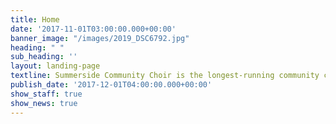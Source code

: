 ```yaml
---
title: Home
date: '2017-11-01T03:00:00.000+00:00'
banner_image: "/images/2019_DSC6792.jpg"
heading: " "
sub_heading: ''
layout: landing-page
textline: Summerside Community Choir is the longest-running community choir on PEI!
publish_date: '2017-12-01T04:00:00.000+00:00'
show_staff: true
show_news: true
---
```

